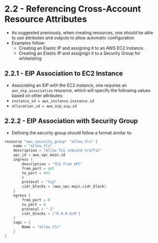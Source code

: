 # 2.2 - Referencing Cross-Account Resource Attributes

- As suggested previously, when creating resources, one should be able to use attributes and outputs to allow automatic configuration
- Examples follow:
    - Creating an Elastic IP and assigning it to an AWS EC2 Instance.
    - Creating an Elastic IP and assignign it to a Security Group for whitelisting

## 2.2.1 - EIP Association to EC2 Instance

- Associating an EIP with the EC2 instance, one requires an `aws_eip_association` resource, which will specify the following values based on other attributes:
- `instance_id = aws_instance.instance.id`
- `allocation_id = aws_eip_eip.id`

## 2.2.2 - EIP Association with Security Group

- Defining the security group should follow a format similar to:

```go
resource "aws_security_group" "allow_tls" {
    name = "allow_tls"
    description = "Allow TLS inbound traffic"
    vpc_id = aws_vpc.main.id
    ingress {
        description = "TLS from VPC"
        from_port = 443
        to_port = 443
        8
        protocol = "tcp"
        cidr_blocks = [aws_vpc.main.cidr_block]
    }
    egress {
        from_port = 0
        to_port = 0
        protocol = "-1"
        cidr_blocks = ["0.0.0.0/0"]
    }
    tags = {
        Name = "allow_tls"
    }
}
```